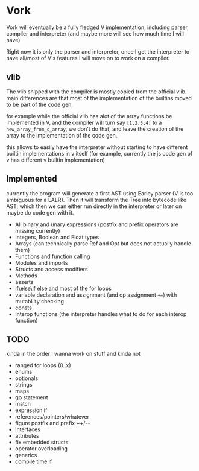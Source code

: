 # Vork

Vork will eventually be a fully fledged V implementation, including 
parser, compiler and interpreter (and maybe more will see how much time 
I will have)

Right now it is only the parser and interpreter, once I get the 
interpreter to have all/most of V's features I will move on to work on 
a compiler.

## vlib
The vlib shipped with the compiler is mostly copied from the official 
vlib. main differences are that most of the implementation of the 
builtins moved to be part of the code gen.

for example while the official vlib has alot of the array functions be 
implemented in V, and the compiler will turn say `[1,2,3,4]` to a 
`new_array_from_c_array`, we don't do that, and leave the creation of 
the array to the implementation of the code gen.

this allows to easily have the interpreter without starting to have 
different builtin implementations in v itself (for example, currently 
the js code gen of v has different v builtin implementation)

## Implemented
currently the program will generate a first AST using Earley parser 
(V is too ambiguous for a LALR). Then it will transform the Tree into
bytecode like AST; which then we can either run directly in the 
interpreter or later on maybe do code gen with it.

* All binary and unary expressions (postfix and prefix operators are missing currently)
* Integers, Boolean and Float types
* Arrays (can technically parse Ref and Opt but does not actually handle them)
* Functions and function calling
* Modules and imports  
* Structs and access modifiers
* Methods
* asserts
* if\else\if else and most of the for loops
* variable declaration and assignment (and op assignment `+=`) with mutability checking
* consts
* Interop functions (the interpreter handles what to do for each interop function)

## TODO
kinda in the order I wanna work on stuff and kinda not

* ranged for loops (0..x)
* enums
* optionals
* strings
* maps
* go statement
* match
* expression if
* references/pointers/whatever
* figure postfix and prefix ++/--
* interfaces
* attributes
* fix embedded structs
* operator overloading
* generics
* compile time if